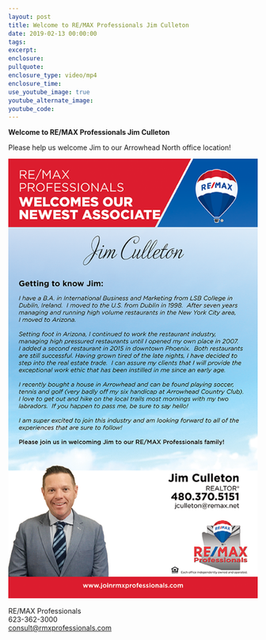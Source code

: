 ```yaml
---
layout: post
title: Welcome to RE/MAX Professionals Jim Culleton
date: 2019-02-13 00:00:00
tags:
excerpt:
enclosure:
pullquote:
enclosure_type: video/mp4
enclosure_time:
use_youtube_image: true
youtube_alternate_image:
youtube_code:
---
```


**Welcome to RE/MAX Professionals Jim Culleton**

Please help us welcome Jim to our Arrowhead North office location!

![](/uploads/190211-welcomeaboard-jculleton-v2.png)

RE/MAX Professionals<br>623-362-3000<br>consult@rmxprofessionals.com